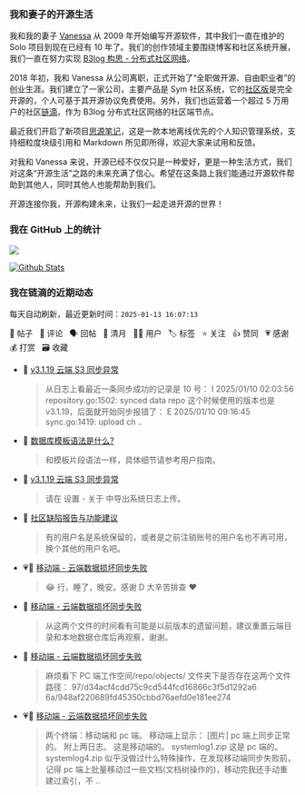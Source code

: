 ### 我和妻子的开源生活

我和我的妻子 [Vanessa](https://github.com/Vanessa219) 从 2009 年开始编写开源软件，其中我们一直在维护的 Solo 项目到现在已经有 10 年了。我们的创作领域主要围绕博客和社区系统开展，我们一直在努力实现 [B3log 构思 - 分布式社区网络](https://ld246.com/article/1546941897596)。

2018 年初，我和 Vanessa 从公司离职，正式开始了“全职做开源、自由职业者”的创业生涯。我们建立了一家公司，主要产品是 Sym 社区系统，它的[社区版](https://github.com/88250/symphony)是完全开源的，个人可基于其开源协议免费使用。另外，我们也运营着一个超过 5 万用户的社区[链滴](https://ld246.com)，作为 B3log 分布式社区网络的社区端节点。

最近我们开启了新项目[思源笔记](https://github.com/siyuan-note/siyuan)，这是一款本地离线优先的个人知识管理系统，支持细粒度块级引用和 Markdown 所见即所得，欢迎大家来试用和反馈。

对我和 Vanessa 来说，开源已经不仅仅只是一种爱好，更是一种生活方式，我们对这条“开源生活”之路的未来充满了信心。希望在这条路上我们能通过开源软件帮助到其他人，同时其他人也能帮助到我们。

开源连接你我，开源构建未来，让我们一起走进开源的世界！

### 我在 GitHub 上的统计

<a title="Hits" target="_blank" href="https://github.com/88250/88250"><img src="https://hits.b3log.org/88250/88250.svg"></a>

[![Github Stats](https://github-readme-stats.vercel.app/api?username=88250&theme=tokyonight&show_icons=true)](https://github.com/88250)

<!--events start -->

### 我在链滴的近期动态

每天自动刷新，最近更新时间：`2025-01-13 16:07:13`

📝 帖子 &nbsp; 💬 评论 &nbsp; 🗣 回帖 &nbsp; 🌙 清月 &nbsp; 👨‍💻 用户 &nbsp; 🏷️ 标签 &nbsp; ⭐️ 关注 &nbsp; 👍 赞同 &nbsp; 💗 感谢 &nbsp; 💰 打赏 &nbsp; 🗃 收藏

* 💬 [v3.1.19 云端 S3 同步异常](https://ld246.com/article/1736599269821/comment/1736752339522#comments)

  > 从日志上看最近一条同步成功的记录是 10 号： I 2025/01/10 02:03:56 repository.go:1502: synced data repo 这个时候使用的版本也是 v3.1.19，后面就开始同步报错了： E 2025/01/10 09:16:45 sync.go:1419: upload ch ..
* 💬 [数据库模板语法是什么?](https://ld246.com/article/1736736604058/comment/1736736686586#comments)

  > 和模板片段语法一样，具体细节请参考用户指南。
* 💬 [v3.1.19 云端 S3 同步异常](https://ld246.com/article/1736599269821/comment/1736733401524#comments)

  > 请在 设置 - 关于 中导出系统日志上传。
* 💬 [社区缺陷报告与功能建议](https://ld246.com/article/1438049659432/comment/1736671625145#comments)

  > 有的用户名是系统保留的，或者是之前注销账号的用户名也不再可用，换个其他的用户名吧。
* 💗💬 [移动端 - 云端数据损坏同步失败](https://ld246.com/article/1736613650515/comment/1736618818213#comments)

  > 😂 行，睡了，晚安。感谢 D 大辛苦排查 ❤️
* 💬 [移动端 - 云端数据损坏同步失败](https://ld246.com/article/1736613650515/comment/1736618688646#comments)

  > 从这两个文件的时间看有可能是以前版本的遗留问题，建议重置云端目录和本地数据仓库后再观察，谢谢。
* 💬 [移动端 - 云端数据损坏同步失败](https://ld246.com/article/1736613650515/comment/1736616199588#comments)

  > 麻烦看下 PC 端工作空间/repo/objects/ 文件夹下是否存在这两个文件路径： 97/d34acf4cdd75c9cd544fcd16866c3f5d1292a6 6a/948af220689fd45350cbbd76aefd0e181ee274
* 💗📝 [移动端 - 云端数据损坏同步失败](https://ld246.com/article/1736613650515)

  > 两个终端：移动端和 pc 端。 移动端上显示： [图片] pc 端上同步正常的。 附上两日志。 这是移动端的。 systemlog1.zip 这是 pc 端的。 systemlog4.zip 似乎没做过什么特殊操作，在发现移动端同步失败前，记得 pc 端上批量移动过一些文档(文档树操作的)，移动完我还手动重建过索引，不 ..


<!--events end -->
